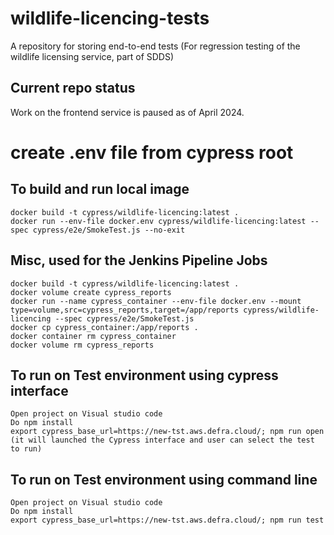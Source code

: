 # wildlife-licencing-tests
A repository for storing end-to-end tests (For regression testing of the wildlife licensing service, part of SDDS)

## Current repo status

Work on the frontend service is paused as of April 2024.

# create .env file from cypress root

## To build and run local image
```shell
docker build -t cypress/wildlife-licencing:latest .
docker run --env-file docker.env cypress/wildlife-licencing:latest --spec cypress/e2e/SmokeTest.js --no-exit
```
## Misc, used for the Jenkins Pipeline Jobs
```shell
docker build -t cypress/wildlife-licencing:latest .
docker volume create cypress_reports
docker run --name cypress_container --env-file docker.env --mount type=volume,src=cypress_reports,target=/app/reports cypress/wildlife-licencing --spec cypress/e2e/SmokeTest.js
docker cp cypress_container:/app/reports .
docker container rm cypress_container
docker volume rm cypress_reports
```

## To run on Test environment using cypress interface
```
Open project on Visual studio code
Do npm install
export cypress_base_url=https://new-tst.aws.defra.cloud/; npm run open (it will launched the Cypress interface and user can select the test to run)
```

## To run on Test environment using command line
```
Open project on Visual studio code
Do npm install
export cypress_base_url=https://new-tst.aws.defra.cloud/; npm run test
```
